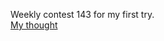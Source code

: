 Weekly contest 143 for my first try.     
[My thought](https://github.com/zhou-1/zhou-1.github.io/blob/master/_posts/_contest/2019/0%3E06-30.md)    
